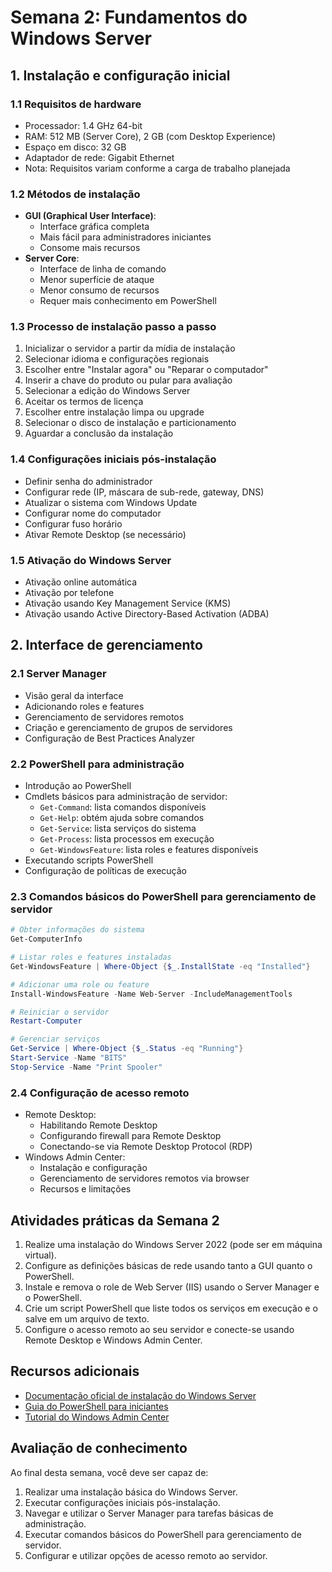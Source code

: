# Semana 2: Fundamentos do Windows Server

## 1. Instalação e configuração inicial

### 1.1 Requisitos de hardware
- Processador: 1.4 GHz 64-bit
- RAM: 512 MB (Server Core), 2 GB (com Desktop Experience)
- Espaço em disco: 32 GB
- Adaptador de rede: Gigabit Ethernet
- Nota: Requisitos variam conforme a carga de trabalho planejada

### 1.2 Métodos de instalação
- **GUI (Graphical User Interface)**: 
  - Interface gráfica completa
  - Mais fácil para administradores iniciantes
  - Consome mais recursos
- **Server Core**: 
  - Interface de linha de comando
  - Menor superfície de ataque
  - Menor consumo de recursos
  - Requer mais conhecimento em PowerShell

### 1.3 Processo de instalação passo a passo
1. Inicializar o servidor a partir da mídia de instalação
2. Selecionar idioma e configurações regionais
3. Escolher entre "Instalar agora" ou "Reparar o computador"
4. Inserir a chave do produto ou pular para avaliação
5. Selecionar a edição do Windows Server
6. Aceitar os termos de licença
7. Escolher entre instalação limpa ou upgrade
8. Selecionar o disco de instalação e particionamento
9. Aguardar a conclusão da instalação

### 1.4 Configurações iniciais pós-instalação
- Definir senha do administrador
- Configurar rede (IP, máscara de sub-rede, gateway, DNS)
- Atualizar o sistema com Windows Update
- Configurar nome do computador
- Configurar fuso horário
- Ativar Remote Desktop (se necessário)

### 1.5 Ativação do Windows Server
- Ativação online automática
- Ativação por telefone
- Ativação usando Key Management Service (KMS)
- Ativação usando Active Directory-Based Activation (ADBA)

## 2. Interface de gerenciamento

### 2.1 Server Manager
- Visão geral da interface
- Adicionando roles e features
- Gerenciamento de servidores remotos
- Criação e gerenciamento de grupos de servidores
- Configuração de Best Practices Analyzer

### 2.2 PowerShell para administração
- Introdução ao PowerShell
- Cmdlets básicos para administração de servidor:
  - `Get-Command`: lista comandos disponíveis
  - `Get-Help`: obtém ajuda sobre comandos
  - `Get-Service`: lista serviços do sistema
  - `Get-Process`: lista processos em execução
  - `Get-WindowsFeature`: lista roles e features disponíveis
- Executando scripts PowerShell
- Configuração de políticas de execução

### 2.3 Comandos básicos do PowerShell para gerenciamento de servidor
```powershell
# Obter informações do sistema
Get-ComputerInfo

# Listar roles e features instaladas
Get-WindowsFeature | Where-Object {$_.InstallState -eq "Installed"}

# Adicionar uma role ou feature
Install-WindowsFeature -Name Web-Server -IncludeManagementTools

# Reiniciar o servidor
Restart-Computer

# Gerenciar serviços
Get-Service | Where-Object {$_.Status -eq "Running"}
Start-Service -Name "BITS"
Stop-Service -Name "Print Spooler"
```

### 2.4 Configuração de acesso remoto
- Remote Desktop:
  - Habilitando Remote Desktop
  - Configurando firewall para Remote Desktop
  - Conectando-se via Remote Desktop Protocol (RDP)
- Windows Admin Center:
  - Instalação e configuração
  - Gerenciamento de servidores remotos via browser
  - Recursos e limitações

## Atividades práticas da Semana 2

1. Realize uma instalação do Windows Server 2022 (pode ser em máquina virtual).
2. Configure as definições básicas de rede usando tanto a GUI quanto o PowerShell.
3. Instale e remova o role de Web Server (IIS) usando o Server Manager e o PowerShell.
4. Crie um script PowerShell que liste todos os serviços em execução e o salve em um arquivo de texto.
5. Configure o acesso remoto ao seu servidor e conecte-se usando Remote Desktop e Windows Admin Center.

## Recursos adicionais
- [Documentação oficial de instalação do Windows Server](https://docs.microsoft.com/en-us/windows-server/get-started/getting-started-with-server-with-desktop-experience)
- [Guia do PowerShell para iniciantes](https://docs.microsoft.com/en-us/powershell/scripting/learn/ps101/01-getting-started)
- [Tutorial do Windows Admin Center](https://docs.microsoft.com/en-us/windows-server/manage/windows-admin-center/overview)

## Avaliação de conhecimento
Ao final desta semana, você deve ser capaz de:
1. Realizar uma instalação básica do Windows Server.
2. Executar configurações iniciais pós-instalação.
3. Navegar e utilizar o Server Manager para tarefas básicas de administração.
4. Executar comandos básicos do PowerShell para gerenciamento de servidor.
5. Configurar e utilizar opções de acesso remoto ao servidor.
